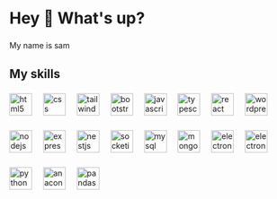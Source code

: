 <h1 align="left">Hey 👋 What's up?</h1>

###

<p align="left">My name is sam</p>

###

<h2 align="left">My skills</h2>

###

<div align="left">
  <img
    src="https://cdn.jsdelivr.net/gh/devicons/devicon/icons/html5/html5-original.svg"
    height="40"
    alt="html5 logo"
  />
  <img width="12" />
  <img
    src="https://cdn.jsdelivr.net/gh/devicons/devicon/icons/css3/css3-original.svg"
    height="40"
    alt="css logo"
  />
  <img width="12" />
  <img
    src="https://cdn.simpleicons.org/tailwindcss/06B6D4"
    height="40"
    alt="tailwindcss logo"
  />
  <img width="12" />
  <img
    src="https://skillicons.dev/icons?i=bootstrap"
    height="40"
    alt="bootstrap logo"
  />
  <img width="12" />
  <img
    src="https://cdn.jsdelivr.net/gh/devicons/devicon/icons/javascript/javascript-original.svg"
    height="40"
    alt="javascript logo"
  />
  <img width="12" />
  <img
    src="https://cdn.jsdelivr.net/gh/devicons/devicon/icons/typescript/typescript-original.svg"
    height="40"
    alt="typescript logo"
  />
  <img width="12" />
  <img
    src="https://cdn.jsdelivr.net/gh/devicons/devicon/icons/react/react-original-wordmark.svg"
    height="40"
    alt="react logo"
  />
  <img width="12" />
  <img
    src="https://cdn.simpleicons.org/wordpress/21759B"
    height="40"
    alt="wordpress logo"
  />
</div>

###

<div align="left">
  <img
    src="https://cdn.jsdelivr.net/gh/devicons/devicon/icons/nodejs/nodejs-original.svg"
    height="40"
    alt="nodejs logo"
  />
  <img width="12" />
  <img
    src="https://skillicons.dev/icons?i=express"
    height="40"
    alt="express logo"
  />
  <img width="12" />
  <img
    src="https://cdn.simpleicons.org/nestjs/E0234E"
    height="40"
    alt="nestjs logo"
  />
  <img width="12" />
  <img
    src="https://cdn.jsdelivr.net/gh/devicons/devicon/icons/socketio/socketio-original.svg"
    height="40"
    alt="socketio logo"
  />
  <img width="12" />
  <img
    src="https://skillicons.dev/icons?i=mysql"
    height="40"
    alt="mysql logo"
  />
  <img width="12" />
  <img
    src="https://skillicons.dev/icons?i=mongodb"
    height="40"
    alt="mongodb logo"
  />
  <img width="12" />
  <img
    src="https://skillicons.dev/icons?i=electron"
    height="40"
    alt="electron logo"
  />
  <img width="12" />
  <img
    src="https://raw.githubusercontent.com/kristerkari/react-native-svg-transformer/master/images/react-native-logo.png"
    height="40"
    alt="electron logo"
  />
</div>

###

<div align="left">
  <img
    src="https://cdn.jsdelivr.net/gh/devicons/devicon/icons/python/python-original.svg"
    height="40"
    alt="python logo"
  />
  <img width="12" />
  <img
    src="https://cdn.jsdelivr.net/gh/devicons/devicon/icons/anaconda/anaconda-original.svg"
    height="40"
    alt="anaconda logo"
  />
  <img width="12" />
  <img
    src="https://cdn.simpleicons.org/pandas/150458"
    height="40"
    alt="pandas logo"
  />
</div>

###
